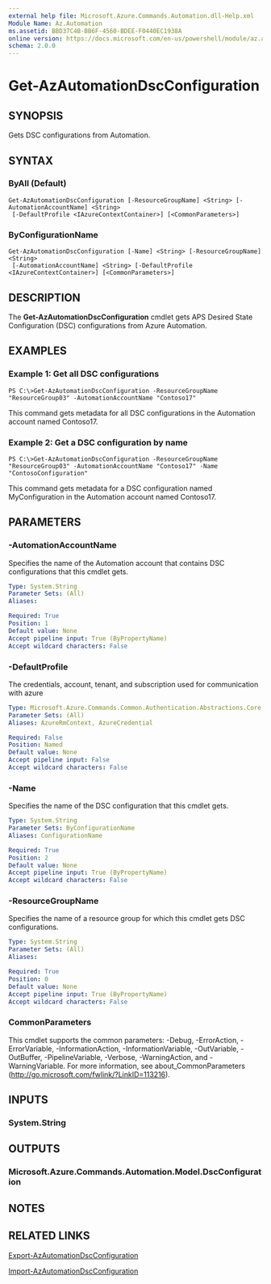 ```yaml
---
external help file: Microsoft.Azure.Commands.Automation.dll-Help.xml
Module Name: Az.Automation
ms.assetid: BBD37C4B-BB6F-4560-BDEE-F0440EC1938A
online version: https://docs.microsoft.com/en-us/powershell/module/az.automation/get-azautomationdscconfiguration
schema: 2.0.0
---
```


# Get-AzAutomationDscConfiguration

## SYNOPSIS
Gets DSC configurations from Automation.

## SYNTAX

### ByAll (Default)
```
Get-AzAutomationDscConfiguration [-ResourceGroupName] <String> [-AutomationAccountName] <String>
 [-DefaultProfile <IAzureContextContainer>] [<CommonParameters>]
```

### ByConfigurationName
```
Get-AzAutomationDscConfiguration [-Name] <String> [-ResourceGroupName] <String>
 [-AutomationAccountName] <String> [-DefaultProfile <IAzureContextContainer>] [<CommonParameters>]
```

## DESCRIPTION
The **Get-AzAutomationDscConfiguration** cmdlet gets APS Desired State Configuration (DSC) configurations from Azure Automation.

## EXAMPLES

### Example 1: Get all DSC configurations
```
PS C:\>Get-AzAutomationDscConfiguration -ResourceGroupName "ResourceGroup03" -AutomationAccountName "Contoso17"
```

This command gets metadata for all DSC configurations in the Automation account named Contoso17.

### Example 2: Get a DSC configuration by name
```
PS C:\>Get-AzAutomationDscConfiguration -ResourceGroupName "ResourceGroup03" -AutomationAccountName "Contoso17" -Name "ContosoConfiguration"
```

This command gets metadata for a DSC configuration named MyConfiguration in the Automation account named Contoso17.

## PARAMETERS

### -AutomationAccountName
Specifies the name of the Automation account that contains DSC configurations that this cmdlet gets.

```yaml
Type: System.String
Parameter Sets: (All)
Aliases:

Required: True
Position: 1
Default value: None
Accept pipeline input: True (ByPropertyName)
Accept wildcard characters: False
```

### -DefaultProfile
The credentials, account, tenant, and subscription used for communication with azure

```yaml
Type: Microsoft.Azure.Commands.Common.Authentication.Abstractions.Core.IAzureContextContainer
Parameter Sets: (All)
Aliases: AzureRmContext, AzureCredential

Required: False
Position: Named
Default value: None
Accept pipeline input: False
Accept wildcard characters: False
```

### -Name
Specifies the name of the DSC configuration that this cmdlet gets.

```yaml
Type: System.String
Parameter Sets: ByConfigurationName
Aliases: ConfigurationName

Required: True
Position: 2
Default value: None
Accept pipeline input: True (ByPropertyName)
Accept wildcard characters: False
```

### -ResourceGroupName
Specifies the name of a resource group for which this cmdlet gets DSC configurations.

```yaml
Type: System.String
Parameter Sets: (All)
Aliases:

Required: True
Position: 0
Default value: None
Accept pipeline input: True (ByPropertyName)
Accept wildcard characters: False
```

### CommonParameters
This cmdlet supports the common parameters: -Debug, -ErrorAction, -ErrorVariable, -InformationAction, -InformationVariable, -OutVariable, -OutBuffer, -PipelineVariable, -Verbose, -WarningAction, and -WarningVariable. For more information, see about_CommonParameters (http://go.microsoft.com/fwlink/?LinkID=113216).

## INPUTS

### System.String

## OUTPUTS

### Microsoft.Azure.Commands.Automation.Model.DscConfiguration

## NOTES

## RELATED LINKS

[Export-AzAutomationDscConfiguration](./Export-AzAutomationDscConfiguration.md)

[Import-AzAutomationDscConfiguration](./Import-AzAutomationDscConfiguration.md)


